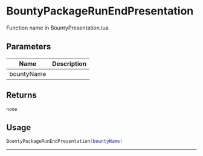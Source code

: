 # BountyPackageRunEndPresentation

Function name in BountyPresentation.lua

## Parameters

| Name       | Description |
| ---------- | ----------- |
| bountyName |             |

## Returns

`none`

## Usage

```lua
BountyPackageRunEndPresentation(bountyName)
```

---
